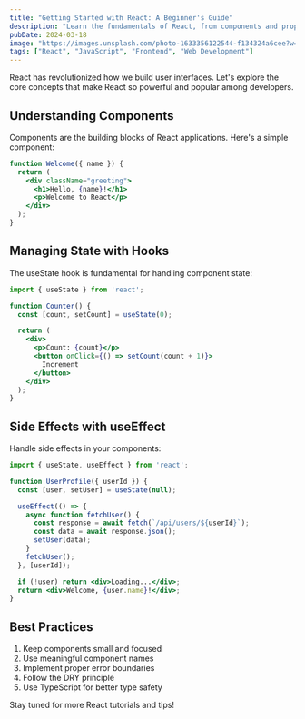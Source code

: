 ```yaml
---
title: "Getting Started with React: A Beginner's Guide"
description: "Learn the fundamentals of React, from components and props to state management and hooks, in this comprehensive guide for beginners."
pubDate: 2024-03-18
image: "https://images.unsplash.com/photo-1633356122544-f134324a6cee?w=800&auto=format&fit=crop&q=80"
tags: ["React", "JavaScript", "Frontend", "Web Development"]
---
```


React has revolutionized how we build user interfaces. Let's explore the core concepts that make React so powerful and popular among developers.

## Understanding Components

Components are the building blocks of React applications. Here's a simple component:

```jsx
function Welcome({ name }) {
  return (
    <div className="greeting">
      <h1>Hello, {name}!</h1>
      <p>Welcome to React</p>
    </div>
  );
}
```

## Managing State with Hooks

The useState hook is fundamental for handling component state:

```jsx
import { useState } from 'react';

function Counter() {
  const [count, setCount] = useState(0);

  return (
    <div>
      <p>Count: {count}</p>
      <button onClick={() => setCount(count + 1)}>
        Increment
      </button>
    </div>
  );
}
```

## Side Effects with useEffect

Handle side effects in your components:

```jsx
import { useState, useEffect } from 'react';

function UserProfile({ userId }) {
  const [user, setUser] = useState(null);

  useEffect(() => {
    async function fetchUser() {
      const response = await fetch(`/api/users/${userId}`);
      const data = await response.json();
      setUser(data);
    }
    fetchUser();
  }, [userId]);

  if (!user) return <div>Loading...</div>;
  return <div>Welcome, {user.name}!</div>;
}
```

## Best Practices

1. Keep components small and focused
2. Use meaningful component names
3. Implement proper error boundaries
4. Follow the DRY principle
5. Use TypeScript for better type safety

Stay tuned for more React tutorials and tips!